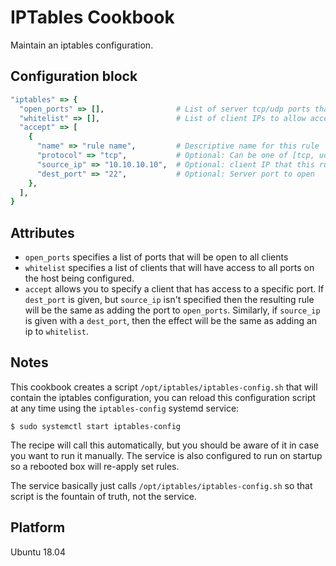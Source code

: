 # IPTables Cookbook

Maintain an iptables configuration.


## Configuration block

```ruby
"iptables" => {
  "open_ports" => [],                # List of server tcp/udp ports that are open to all client IPs
  "whitelist" => [],                 # List of client IPs to allow access to all server ports
  "accept" => [
    {
      "name" => "rule name",         # Descriptive name for this rule
      "protocol" => "tcp",           # Optional: Can be one of [tcp, udp, icmp, or all] (default: all)
      "source_ip" => "10.10.10.10",  # Optional: client IP that this rule applies to
      "dest_port" => "22",           # Optional: Server port to open
    },
  ],
}
```


## Attributes

* `open_ports` specifies a list of ports that will be open to all clients
* `whitelist` specifies a list of clients that will have access to all ports on the host being configured. 
* `accept` allows you to specify a client that has access to a specific port. If `dest_port` is given, but `source_ip` isn't specified then the resulting rule will be the same as adding the port to `open_ports`. Similarly, if `source_ip` is given with a `dest_port`, then the effect will be the same as adding an ip to `whitelist`.


## Notes

This cookbook creates a script `/opt/iptables/iptables-config.sh` that will contain the iptables configuration, you can reload this configuration script at any time using the `iptables-config` systemd service:

    $ sudo systemctl start iptables-config

The recipe will call this automatically, but you should be aware of it in case you want to run it manually. The service is also configured to run on startup so a rebooted box will re-apply set rules. 

The service basically just calls `/opt/iptables/iptables-config.sh` so that script is the fountain of truth, not the service.


## Platform

Ubuntu 18.04

